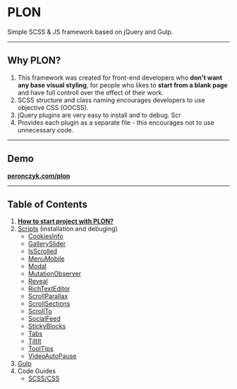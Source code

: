 # PLON
Simple SCSS & JS framework based on jQuery and Gulp.

---
## Why PLON?
1. This framework was created for front-end developers who **don't want any base visual styling**, for people who likes to **start from a blank page** and have full controll over the effect of their work.
2. SCSS structure and class naming encourages developers to use objective CSS (OOCSS).
3. jQuery plugins are very easy to install and to debug. Scr
3. Provides each plugin as a separate file - this encourages not to use unnecessary code.

---
## Demo
[**peronczyk.com/plon**](http://peronczyk.com/plon/)

---
## Table of Contents

1. [**How to start project with PLON?**](/docs/README.md)
2. [Scripts](/docs/scripts/README.md) (installation and debuging)
    * [CookiesInfo](/docs/Scripts/CookiesInfo.md)
    * [GallerySlider](/docs/Scripts/GallerySlider.md)
    * [IsScrolled](/docs/Scripts/IsScrolled.md)
    * [MenuMobile](/docs/Scripts/MenuMobile.md)
    * [Modal](/docs/Scripts/Modal.md)
    * [MutationObserver](/docs/Scripts/MutationObserver.md)
    * [Reveal](/docs/Scripts/Reveal.md)
    * [RichTextEditor](/docs/Scripts/RichTextEditor.md)
    * [ScrollParallax](/docs/Scripts/ScrollParallax.md)
    * [ScrollSections](/docs/Scripts/ScrollSections.md)
    * [ScrollTo](/docs/Scripts/ScrollTo.md)
    * [SocialFeed](/docs/Scripts/SocialFeed.md)
    * [StickyBlocks](/docs/Scripts/StickyBlocks.md)
    * [Tabs](/docs/Scripts/Tabs.md)
    * [TiltIt](/docs/Scripts/TiltIt.md)
    * [ToolTips](/docs/Scripts/ToolTips.md)
    * [VideoAutoPause](/docs/Scripts/VideoAutoPause.md)
3. [Gulp](/docs/gulp.md)
4. Code Guides
    * [SCSS/CSS](/docs/CodeGuides/scss.md)